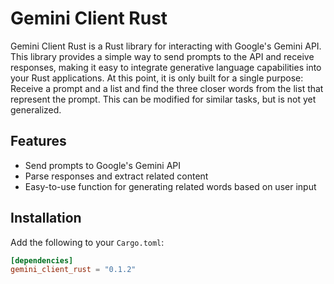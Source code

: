 # Gemini Client Rust

Gemini Client Rust is a Rust library for interacting with Google's Gemini API. This library provides a simple way to send prompts to the API and receive responses, making it easy to integrate generative language capabilities into your Rust applications. At this point, it is only built for a single purpose: Receive a prompt and a list and find the three closer words from the list that represent the prompt. This can be modified for similar tasks, but is not yet generalized.

## Features

- Send prompts to Google's Gemini API
- Parse responses and extract related content
- Easy-to-use function for generating related words based on user input

## Installation

Add the following to your `Cargo.toml`:

```toml
[dependencies]
gemini_client_rust = "0.1.2"